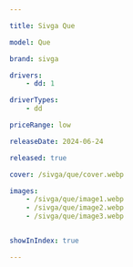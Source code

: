 ```yaml
---

title: Sivga Que

model: Que

brand: sivga

drivers: 
    - dd: 1

driverTypes:
    - dd

priceRange: low

releaseDate: 2024-06-24

released: true

cover: /sivga/que/cover.webp

images: 
    - /sivga/que/image1.webp
    - /sivga/que/image2.webp
    - /sivga/que/image3.webp


showInIndex: true

---
```

